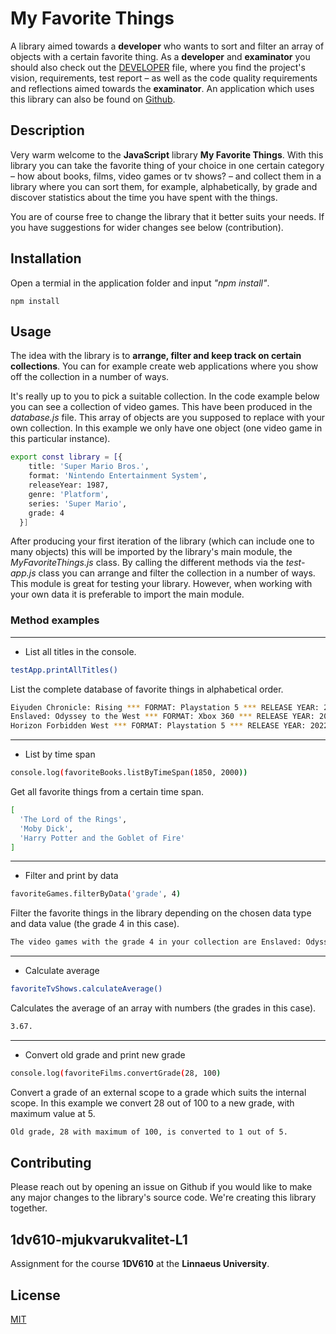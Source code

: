 # My Favorite Things

A library aimed towards a **developer** who wants to sort and filter an array of objects with a certain favorite thing. As a **developer** and **examinator** you should also check out the [DEVELOPER](/DEVELOPER.md) file, where you find the project's vision, requirements, test report – as well as the code quality requirements and reflections aimed towards the **examinator**. An application which uses this library can also be found on [Github](https://github.com/bamseponny/1dv610-mjukvarukvalitet-L2).

## Description

Very warm welcome to the **JavaScript** library **My Favorite Things**. With this library you can take the favorite thing of your choice in one certain category – how about books, films, video games or tv shows? – and collect them in a library where you can sort them, for example, alphabetically, by grade and discover statistics about the time you have spent with the things.

You are of course free to change the library that it better suits your needs. If you have suggestions for wider changes see below (contribution).

## Installation

Open a termial in the application folder and input *"npm install"*.

```
npm install
```

## Usage

The idea with the library is to **arrange, filter and keep track on certain collections**. You can for example create web applications where you show off the collection in a number of ways.

It's really up to you to pick a suitable collection. In the code example below you can see a collection of video games. This have been produced in the *database.js* file. This array of objects are you supposed to replace with your own collection. In this example we only have one object (one video game in this particular instance).

```bash
export const library = [{
    title: 'Super Mario Bros.',
    format: 'Nintendo Entertainment System',
    releaseYear: 1987,
    genre: 'Platform',
    series: 'Super Mario',
    grade: 4
  }]
```

After producing your first iteration of the library (which can include one to many objects) this will be imported by the library's main module, the *MyFavoriteThings.js* class. By calling the different methods via the *test-app.js* class you can arrange and filter the collection in a number of ways. This module is great for testing your library. However, when working with your own data it is preferable to import the main module.

### Method examples

***

- List all titles in the console.

```bash
testApp.printAllTitles()
```

List the complete database of favorite things in alphabetical order.

```bash
Eiyuden Chronicle: Rising *** FORMAT: Playstation 5 *** RELEASE YEAR: 2022 *** GRADE: 3 of 5 *** PLAY TIME: 20 hours
Enslaved: Odyssey to the West *** FORMAT: Xbox 360 *** RELEASE YEAR: 2010 *** GRADE: 4 of 5 *** PLAY TIME: 36 hours
Horizon Forbidden West *** FORMAT: Playstation 5 *** RELEASE YEAR: 2022 *** GRADE: 5 of 5 *** PLAY TIME: 88 hours
```

***

- List by time span

```bash
console.log(favoriteBooks.listByTimeSpan(1850, 2000))
```
Get all favorite things from a certain time span.

```bash
[
  'The Lord of the Rings',
  'Moby Dick',
  'Harry Potter and the Goblet of Fire'
]
```

***

- Filter and print by data

```bash
favoriteGames.filterByData('grade', 4)
```
Filter the favorite things in the library depending on the chosen data type and data value (the grade 4 in this case).

```bash
The video games with the grade 4 in your collection are Enslaved: Odyssey to the West, Paper Mario, The Last of Us Part I, The Last of Us Part II.
```

***

- Calculate average

```bash
favoriteTvShows.calculateAverage()
```
Calculates the average of an array with numbers (the grades in this case).

```bash
3.67.
```

***

- Convert old grade and print new grade

```bash
console.log(favoriteFilms.convertGrade(28, 100)
```
Convert a grade of an external scope to a grade which suits the internal scope. In this example we convert 28 out of 100 to a new grade, with maximum value at 5.

```bash
Old grade, 28 with maximum of 100, is converted to 1 out of 5.
```

## Contributing

Please reach out by opening an issue on Github if you would like to make any major changes to the library's source code. We're creating this library together.

## 1dv610-mjukvarukvalitet-L1

Assignment for the course **1DV610** at the **Linnaeus University**.

## License

[MIT](https://choosealicense.com/licenses/mit/)